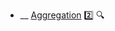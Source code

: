 * __ [Aggregation](./uml/aggregation) :two: <trigger for="pop:aggregation-preview">:mag:</trigger>


<popover id="pop:aggregation-preview" title=":mag: Aggregation" placement="right">
  <div slot="content">
    <include src=".\preview.md" />
  </div>
</popover>
